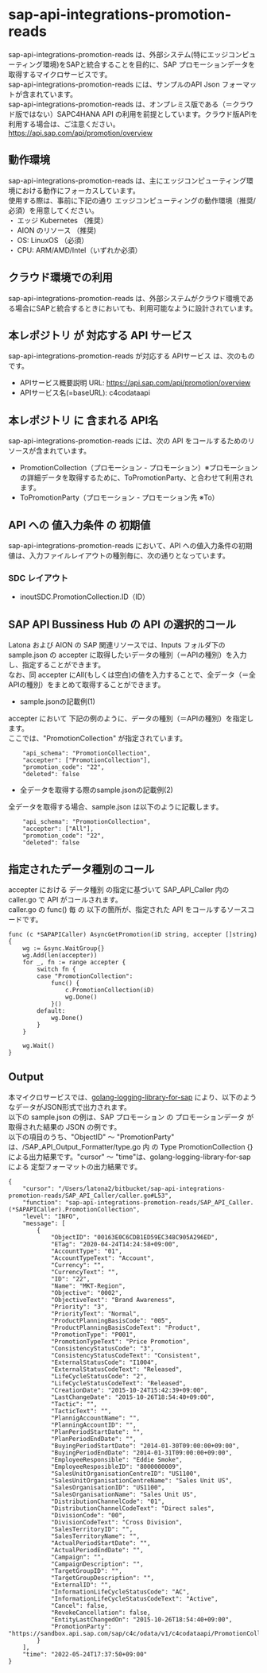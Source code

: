 # sap-api-integrations-promotion-reads  
sap-api-integrations-promotion-reads は、外部システム(特にエッジコンピューティング環境)をSAPと統合することを目的に、SAP プロモーションデータを取得するマイクロサービスです。  
sap-api-integrations-promotion-reads には、サンプルのAPI Json フォーマットが含まれています。  
sap-api-integrations-promotion-reads は、オンプレミス版である（＝クラウド版ではない）SAPC4HANA API の利用を前提としています。クラウド版APIを利用する場合は、ご注意ください。  
https://api.sap.com/api/promotion/overview  

## 動作環境
sap-api-integrations-promotion-reads は、主にエッジコンピューティング環境における動作にフォーカスしています。   
使用する際は、事前に下記の通り エッジコンピューティングの動作環境（推奨/必須）を用意してください。   
・ エッジ Kubernetes （推奨）    
・ AION のリソース （推奨)    
・ OS: LinuxOS （必須）    
・ CPU: ARM/AMD/Intel（いずれか必須）  

## クラウド環境での利用  
sap-api-integrations-promotion-reads は、外部システムがクラウド環境である場合にSAPと統合するときにおいても、利用可能なように設計されています。  

## 本レポジトリ が 対応する API サービス
sap-api-integrations-promotion-reads が対応する APIサービス は、次のものです。

* APIサービス概要説明 URL: https://api.sap.com/api/promotion/overview 
* APIサービス名(=baseURL): c4codataapi

## 本レポジトリ に 含まれる API名
sap-api-integrations-promotion-reads には、次の API をコールするためのリソースが含まれています。  

* PromotionCollection（プロモーション - プロモーション）※プロモーションの詳細データを取得するために、ToPromotionParty、と合わせて利用されます。
* ToPromotionParty（プロモーション - プロモーション先 ※To）

## API への 値入力条件 の 初期値
sap-api-integrations-promotion-reads において、API への値入力条件の初期値は、入力ファイルレイアウトの種別毎に、次の通りとなっています。  

### SDC レイアウト

* inoutSDC.PromotionCollection.ID（ID） 


## SAP API Bussiness Hub の API の選択的コール

Latona および AION の SAP 関連リソースでは、Inputs フォルダ下の sample.json の accepter に取得したいデータの種別（＝APIの種別）を入力し、指定することができます。  
なお、同 accepter にAll(もしくは空白)の値を入力することで、全データ（＝全APIの種別）をまとめて取得することができます。  

* sample.jsonの記載例(1)  

accepter において 下記の例のように、データの種別（＝APIの種別）を指定します。  
ここでは、"PromotionCollection" が指定されています。    
  
```
	"api_schema": "PromotionCollection",
	"accepter": ["PromotionCollection"],
	"promotion_code": "22",
	"deleted": false
```
  
* 全データを取得する際のsample.jsonの記載例(2)  

全データを取得する場合、sample.json は以下のように記載します。  

```
	"api_schema": "PromotionCollection",
	"accepter": ["All"],
	"promotion_code": "22",
	"deleted": false
```

## 指定されたデータ種別のコール

accepter における データ種別 の指定に基づいて SAP_API_Caller 内の caller.go で API がコールされます。  
caller.go の func() 毎 の 以下の箇所が、指定された API をコールするソースコードです。  

```
func (c *SAPAPICaller) AsyncGetPromotion(iD string, accepter []string) {
	wg := &sync.WaitGroup{}
	wg.Add(len(accepter))
	for _, fn := range accepter {
		switch fn {
		case "PromotionCollection":
			func() {
				c.PromotionCollection(iD)
				wg.Done()
			}()
		default:
			wg.Done()
		}
	}

	wg.Wait()
}
```

## Output  
本マイクロサービスでは、[golang-logging-library-for-sap](https://github.com/latonaio/golang-logging-library-for-sap) により、以下のようなデータがJSON形式で出力されます。  
以下の sample.json の例は、SAP プロモーション  の プロモーションデータ が取得された結果の JSON の例です。  
以下の項目のうち、"ObjectID" ～ "PromotionParty" は、/SAP_API_Output_Formatter/type.go 内 の Type PromotionCollection {} による出力結果です。"cursor" ～ "time"は、golang-logging-library-for-sap による 定型フォーマットの出力結果です。  

```
{
	"cursor": "/Users/latona2/bitbucket/sap-api-integrations-promotion-reads/SAP_API_Caller/caller.go#L53",
	"function": "sap-api-integrations-promotion-reads/SAP_API_Caller.(*SAPAPICaller).PromotionCollection",
	"level": "INFO",
	"message": [
		{
			"ObjectID": "00163E0C6CDB1ED59EC348C905A296ED",
			"ETag": "2020-04-24T14:24:58+09:00",
			"AccountType": "01",
			"AccountTypeText": "Account",
			"Currency": "",
			"CurrencyText": "",
			"ID": "22",
			"Name": "MKT-Region",
			"Objective": "0002",
			"ObjectiveText": "Brand Awareness",
			"Priority": "3",
			"PriorityText": "Normal",
			"ProductPlanningBasisCode": "005",
			"ProductPlanningBasisCodeText": "Product",
			"PromotionType": "P001",
			"PromotionTypeText": "Price Promotion",
			"ConsistencyStatusCode": "3",
			"ConsistencyStatusCodeText": "Consistent",
			"ExternalStatusCode": "I1004",
			"ExternalStatusCodeText": "Released",
			"LifeCycleStatusCode": "2",
			"LifeCycleStatusCodeText": "Released",
			"CreationDate": "2015-10-24T15:42:39+09:00",
			"LastChangeDate": "2015-10-26T18:54:40+09:00",
			"Tactic": "",
			"TacticText": "",
			"PlannigAccountName": "",
			"PlanningAccountID": "",
			"PlanPeriodStartDate": "",
			"PlanPeriodEndDate": "",
			"BuyingPeriodStartDate": "2014-01-30T09:00:00+09:00",
			"BuyingPeriodEndDate": "2014-01-31T09:00:00+09:00",
			"EmployeeResponsible": "Eddie Smoke",
			"EmployeeResposibleID": "8000000009",
			"SalesUnitOrganisationCentreID": "US1100",
			"SalesUnitOrganisationCentreName": "Sales Unit US",
			"SalesOrganisationID": "US1100",
			"SalesOrganisationName": "Sales Unit US",
			"DistributionChannelCode": "01",
			"DistributionChannelCodeText": "Direct sales",
			"DivisionCode": "00",
			"DivisionCodeText": "Cross Division",
			"SalesTerritoryID": "",
			"SalesTerritoryName": "",
			"ActualPeriodStartDate": "",
			"ActualPeriodEndDate": "",
			"Campaign": "",
			"CampaignDescription": "",
			"TargetGroupID": "",
			"TargetGroupDescription": "",
			"ExternalID": "",
			"InformationLifeCycleStatusCode": "AC",
			"InformationLifeCycleStatusCodeText": "Active",
			"Cancel": false,
			"RevokeCancellation": false,
			"EntityLastChangedOn": "2015-10-26T18:54:40+09:00",
			"PromotionParty": "https://sandbox.api.sap.com/sap/c4c/odata/v1/c4codataapi/PromotionCollection('00163E0C6CDB1ED59EC348C905A296ED')/PromotionParty"
		}
	],
	"time": "2022-05-24T17:37:50+09:00"
}

```